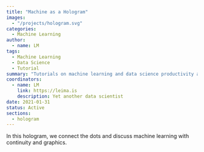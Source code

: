```yaml
---
title: "Machine as a Hologram"
images:
  - "/projects/hologram.svg"
categories:
  - Machine Learning
author:
  - name: LM
tags:
  - Machine Learning
  - Data Science
  - Tutorial
summary: "Tutorials on machine learning and data science productivity articles"
coordinators:
  - name: LM
    link: https://leima.is
    description: Yet another data scientist
date: 2021-01-31
status: Active
sections:
  - hologram
---
```


In this hologram, we connect the dots and discuss machine learning with continuity and graphics.
